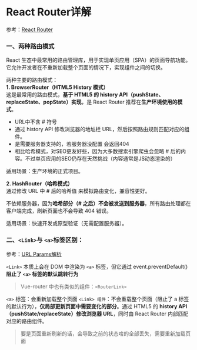 # React Router详解

参考：[React Router](https://www.doubao.com/thread/w2603a88e35d51c15)

### 一、两种路由模式
React 生态中最常用的路由管理库，用于实现单页应用（SPA）的页面导航功能。它允许开发者在不重新加载整个页面的情况下，实现组件之间的切换。

两种主要的路由模式：   
**1. BrowserRouter（HTML5 History 模式）**   
这是最常用的路由模式，**基于 HTML5 的 history API（pushState、replaceState、popState）实现**，是 React Router 推荐在**生产环境使用的模式**。

* URL中不含 # 符号
* 通过 history API 修改浏览器的地址栏 URL，然后按照路由规则匹配对应的组件。
* 是需要服务器支持的，若服务器没配置 会返回404
* 相比哈希模式，对SEO更友好些，因为大多数搜索引擎爬虫会忽略 # 后的内容。不过单页应用的SEO仍存在天然挑战（内容通常是JS动态渲染的）

适用场景：生产环境的正式项目。

**2. HashRouter（哈希模式）**    
通过修改 URL 中 # 后的哈希值 来模拟路由变化，兼容性更好。

不依赖服务器，因为**哈希部分（# 之后）不会被发送到服务器**，所有路由处理都在客户端完成，刷新页面也不会导致 404 错误。

适用场景：快速开发或原型验证（无需配置服务器）。

### 二、```<Link>```与 ```<a>```标签区别：
参考：[URL Params解析](../../常见手写题/5.2__URL%20Params解析.md)

```<Link>``` 本质上会在 DOM 中渲染为 ```<a>``` 标签，但它通过 event.preventDefault() **阻止了 ```<a>``` 标签的默认跳转行为**
> Vue-router 中也有类似的组件：`<RouterLink>` 

```<a>``` 标签：会重新加载整个页面
```<Link> 组件```：不会重载整个页面（阻止了 a 标签的默认行为），**仅局部更新页面中需要变化的部分**。通过 HTML5 的 **history API（pushState/replaceState）修改浏览器 URL**，同时由 React Router 内部匹配对应的路由组件。

> 要是页面重新刷新的话，会导致之前的状态啥的全部丢失，需要重新加载页面

